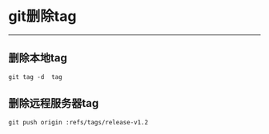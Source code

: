 # git删除tag

---

## 删除本地tag

`git tag -d  tag`

## 删除远程服务器tag

`git push origin :refs/tags/release-v1.2`